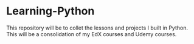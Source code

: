# Learning-Python
This repository will be to collet the lessons and projects I built in Python. This will be a consolidation of my EdX courses and Udemy courses.
